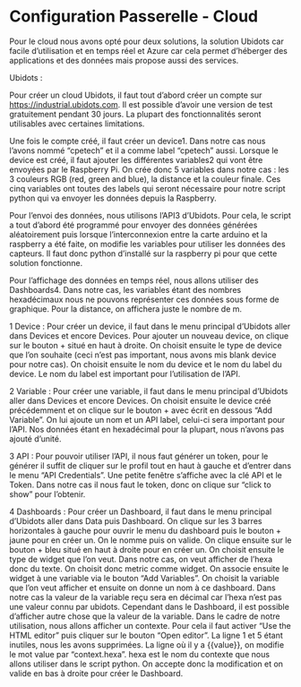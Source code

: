 # Configuration Passerelle - Cloud

Pour le cloud nous avons opté pour deux solutions, la solution Ubidots car facile d’utilisation et en temps réel et Azure car cela permet d’héberger des applications et des données mais propose aussi des services.

Ubidots : 

Pour créer un cloud Ubidots, il faut tout d’abord créer un compte sur https://industrial.ubidots.com. Il est possible d’avoir une version de test gratuitement pendant 30 jours. La plupart des fonctionnalités seront utilisables avec certaines limitations.

Une fois le compte créé, il faut créer un device1. Dans notre cas nous l’avons nommé “cpetech” et il a comme label “cpetech” aussi. Lorsque le device est créé, il faut ajouter les différentes variables2 qui vont être envoyées par le Raspberry Pi. On crée donc 5 variables dans notre cas : les 3 couleurs RGB (red, green and blue), la distance et la couleur finale. Ces cinq variables ont toutes des labels qui seront nécessaire pour notre script python qui va envoyer les données depuis la Raspberry.

Pour l’envoi des données, nous utilisons l’API3 d’Ubidots. Pour cela, le script a tout d’abord été programmé pour envoyer des données générées aléatoirement puis lorsque l’interconnexion entre la carte arduino et la raspberry a été faite, on modifie les variables pour utiliser les données des capteurs. Il faut donc python d’installé sur la raspberry pi pour que cette solution fonctionne.

Pour l’affichage des données en temps réel, nous allons utiliser des Dashboards4. Dans notre cas, les variables étant des nombres hexadécimaux nous ne pouvons représenter ces données sous forme de graphique. Pour la distance, on affichera juste le nombre de m.

1 Device : Pour créer un device, il faut dans le menu principal d’Ubidots aller dans Devices et encore Devices. Pour ajouter un nouveau device, on clique sur le bouton + situé en haut à droite. On choisit ensuite le type de device que l’on souhaite (ceci n’est pas important,  nous avons mis blank device pour notre cas). On choisit ensuite le nom du device et le nom du label du device. Le nom du label est important pour l’utilisation de l’API.

2 Variable : Pour créer une variable, il faut dans le menu principal d’Ubidots aller dans Devices et encore Devices. On choisit ensuite le device créé précédemment et on clique sur le bouton + avec écrit en dessous “Add Variable”. On lui ajoute un nom et un API label, celui-ci sera important pour l’API. Nos données étant en hexadécimal pour la plupart, nous n’avons pas ajouté d’unité.

3 API : Pour pouvoir utiliser l’API, il nous faut générer un token, pour le générer il suffit de cliquer sur le profil tout en haut à gauche et d’entrer dans le menu “API Credentials”. Une petite fenêtre s’affiche avec la clé API et le Token. Dans notre cas il nous faut le token, donc on clique sur “click to show” pour l’obtenir.

4 Dashboards : Pour créer un Dashboard, il faut dans le menu principal d’Ubidots aller dans Data puis Dashboard. On clique sur les 3 barres horizontales à gauche pour ouvrir le menu du dashboard puis le bouton + jaune pour en créer un. On le nomme puis on valide. On clique ensuite sur le bouton + bleu situé en haut à droite pour en créer un. On choisit ensuite le type de widget que l’on veut. Dans notre cas, on veut afficher de l’hexa donc du texte. On choisit donc metric comme widget. On associe ensuite le widget à une variable via le bouton “Add Variables”. On choisit la variable que l’on veut afficher et ensuite on donne un nom à ce dashboard. Dans notre cas la valeur de la variable reçu sera en décimal car l’hexa n’est pas une valeur connu par ubidots. Cependant dans le Dashboard, il est possible d’afficher autre chose que la valeur de la variable. Dans le cadre de notre utilisation, nous allons afficher un contexte. Pour cela il faut activer “Use the HTML editor” puis cliquer sur le bouton “Open editor”. La ligne 1 et 5 étant inutiles, nous les avons supprimées. La ligne où il y a {{value}}, on modifie le mot value par “context.hexa”. hexa est le nom du contexte que nous allons utiliser dans le script python. On accepte donc la modification et on valide en bas à droite pour créer le Dashboard.
